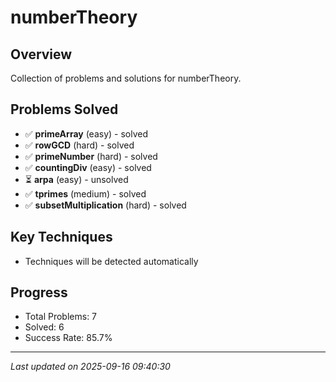 # numberTheory

## Overview
Collection of problems and solutions for numberTheory.

## Problems Solved
- ✅ **primeArray** (easy) - solved
- ✅ **rowGCD** (hard) - solved
- ✅ **primeNumber** (hard) - solved
- ✅ **countingDiv** (easy) - solved
- ⏳ **arpa** (easy) - unsolved
- ✅ **tprimes** (medium) - solved
- ✅ **subsetMultiplication** (hard) - solved

## Key Techniques
- Techniques will be detected automatically

## Progress
- Total Problems: 7
- Solved: 6
- Success Rate: 85.7%

---
*Last updated on 2025-09-16 09:40:30*
